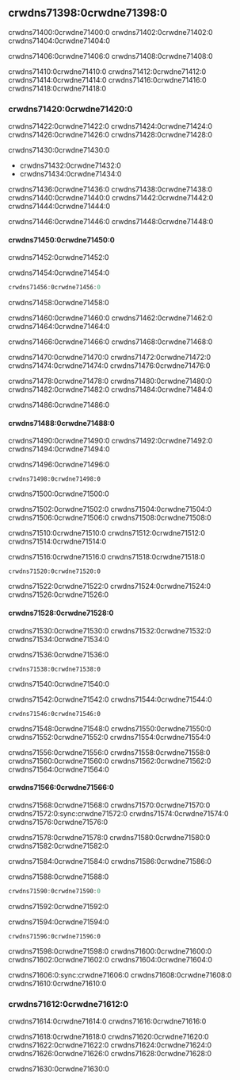 ## crwdns71398:0crwdne71398:0

crwdns71400:0crwdne71400:0 crwdns71402:0crwdne71402:0 crwdns71404:0crwdne71404:0

crwdns71406:0crwdne71406:0 crwdns71408:0crwdne71408:0

crwdns71410:0crwdne71410:0 crwdns71412:0crwdne71412:0 crwdns71414:0crwdne71414:0 crwdns71416:0crwdne71416:0 crwdns71418:0crwdne71418:0

### crwdns71420:0crwdne71420:0

crwdns71422:0crwdne71422:0 crwdns71424:0crwdne71424:0 crwdns71426:0crwdne71426:0 crwdns71428:0crwdne71428:0

crwdns71430:0crwdne71430:0

* crwdns71432:0crwdne71432:0
* crwdns71434:0crwdne71434:0

crwdns71436:0crwdne71436:0 crwdns71438:0crwdne71438:0 crwdns71440:0crwdne71440:0 crwdns71442:0crwdne71442:0 crwdns71444:0crwdne71444:0

crwdns71446:0crwdne71446:0 crwdns71448:0crwdne71448:0

#### crwdns71450:0crwdne71450:0

crwdns71452:0crwdne71452:0

<span class="filename">crwdns71454:0crwdne71454:0</span>

```rust
crwdns71456:0crwdne71456:0
```


<span class="caption">crwdns71458:0crwdne71458:0</span>

crwdns71460:0crwdne71460:0 crwdns71462:0crwdne71462:0 crwdns71464:0crwdne71464:0

crwdns71466:0crwdne71466:0 crwdns71468:0crwdne71468:0

crwdns71470:0crwdne71470:0 crwdns71472:0crwdne71472:0 crwdns71474:0crwdne71474:0 crwdns71476:0crwdne71476:0

crwdns71478:0crwdne71478:0 crwdns71480:0crwdne71480:0 crwdns71482:0crwdne71482:0 crwdns71484:0crwdne71484:0

crwdns71486:0crwdne71486:0

#### crwdns71488:0crwdne71488:0

crwdns71490:0crwdne71490:0 crwdns71492:0crwdne71492:0 crwdns71494:0crwdne71494:0

<span class="filename">crwdns71496:0crwdne71496:0</span>

```rust,ignore,does_not_compile
crwdns71498:0crwdne71498:0
```


<span class="caption">crwdns71500:0crwdne71500:0</span>

crwdns71502:0crwdne71502:0 crwdns71504:0crwdne71504:0 crwdns71506:0crwdne71506:0 crwdns71508:0crwdne71508:0

crwdns71510:0crwdne71510:0 crwdns71512:0crwdne71512:0 crwdns71514:0crwdne71514:0

crwdns71516:0crwdne71516:0 crwdns71518:0crwdne71518:0

```console
crwdns71520:0crwdne71520:0
```

crwdns71522:0crwdne71522:0 crwdns71524:0crwdne71524:0 crwdns71526:0crwdne71526:0

#### crwdns71528:0crwdne71528:0

crwdns71530:0crwdne71530:0 crwdns71532:0crwdne71532:0 crwdns71534:0crwdne71534:0

<span class="filename">crwdns71536:0crwdne71536:0</span>

```rust,ignore,does_not_compile
crwdns71538:0crwdne71538:0
```


<span class="caption">crwdns71540:0crwdne71540:0</span>

crwdns71542:0crwdne71542:0 crwdns71544:0crwdne71544:0

```console
crwdns71546:0crwdne71546:0
```

crwdns71548:0crwdne71548:0 crwdns71550:0crwdne71550:0 crwdns71552:0crwdne71552:0 crwdns71554:0crwdne71554:0

crwdns71556:0crwdne71556:0 crwdns71558:0crwdne71558:0 crwdns71560:0crwdne71560:0 crwdns71562:0crwdne71562:0 crwdns71564:0crwdne71564:0

#### crwdns71566:0crwdne71566:0

crwdns71568:0crwdne71568:0 crwdns71570:0crwdne71570:0 crwdns71572:0:sync:crwdne71572:0<!-- ignore --> crwdns71574:0crwdne71574:0 crwdns71576:0crwdne71576:0

crwdns71578:0crwdne71578:0 crwdns71580:0crwdne71580:0 crwdns71582:0crwdne71582:0

crwdns71584:0crwdne71584:0 crwdns71586:0crwdne71586:0

<span class="filename">crwdns71588:0crwdne71588:0</span>

```rust
crwdns71590:0crwdne71590:0
```


<span class="caption">crwdns71592:0crwdne71592:0</span>

crwdns71594:0crwdne71594:0

<!-- Not extracting output because changes to this output aren't significant;
the changes are likely to be due to the threads running differently rather than
changes in the compiler -->

```text
crwdns71596:0crwdne71596:0
```

crwdns71598:0crwdne71598:0 crwdns71600:0crwdne71600:0 crwdns71602:0crwdne71602:0 crwdns71604:0crwdne71604:0

crwdns71606:0:sync:crwdne71606:0 crwdns71608:0crwdne71608:0 crwdns71610:0crwdne71610:0

### crwdns71612:0crwdne71612:0

crwdns71614:0crwdne71614:0 crwdns71616:0crwdne71616:0

crwdns71618:0crwdne71618:0 crwdns71620:0crwdne71620:0 crwdns71622:0crwdne71622:0 crwdns71624:0crwdne71624:0 crwdns71626:0crwdne71626:0 crwdns71628:0crwdne71628:0

crwdns71630:0crwdne71630:0
